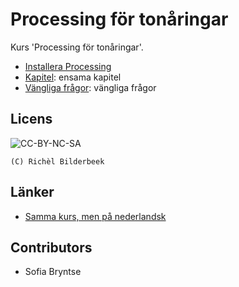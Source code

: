 # Processing för tonåringar

Kurs 'Processing för tonåringar'.

 * [Installera Processing](kapitel/installera_processing/README.md)
 * [Kapitel](kapitel/README.md): ensama kapitel
 * [Vängliga frågor](faq.md): vängliga frågor

## Licens

![CC-BY-NC-SA](pics/CC-BY-NC-SA.png)

```
(C) Richèl Bilderbeek
```

## Länker

 * [Samma kurs, men på nederlandsk](https://github.com/richelbilderbeek/processing_voor_jonge_tieners)

## Contributors

 * Sofia Bryntse
